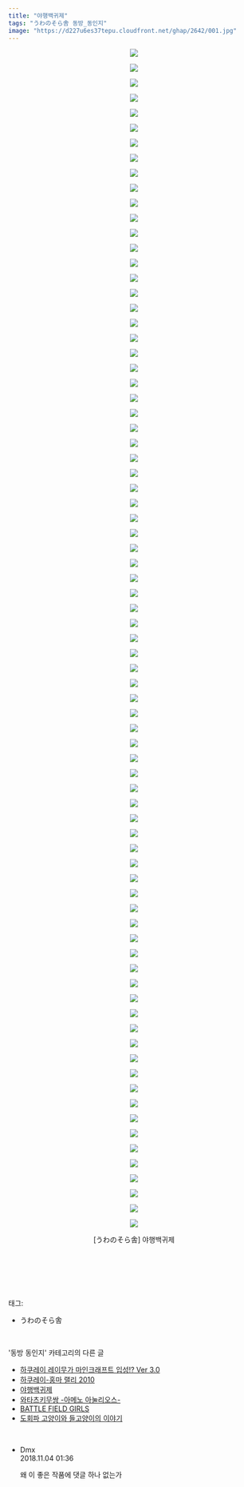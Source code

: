 ```yaml
---
title: "야행백귀제"
tags: "うわのそら舎 동방_동인지"
image: "https://d227u6es37tepu.cloudfront.net/ghap/2642/001.jpg"
---
```

<div class="article">
<p style="text-align: center; clear: none; float: none;"><img src="{{ site.imgserver6 }}/ghap/2642/001.jpg"/></p>
<p style="text-align: center; clear: none; float: none;"><img src="{{ site.imgserver6 }}/ghap/2642/002.jpg"/></p>
<p style="text-align: center; clear: none; float: none;"><img src="{{ site.imgserver6 }}/ghap/2642/003.jpg"/></p>
<p style="text-align: center; clear: none; float: none;"><img src="{{ site.imgserver6 }}/ghap/2642/004.jpg"/></p>
<p style="text-align: center; clear: none; float: none;"><img src="{{ site.imgserver6 }}/ghap/2642/005.jpg"/></p>
<p style="text-align: center; clear: none; float: none;"><img src="{{ site.imgserver6 }}/ghap/2642/006.jpg"/></p>
<p style="text-align: center; clear: none; float: none;"><img src="{{ site.imgserver6 }}/ghap/2642/007.jpg"/></p>
<p style="text-align: center; clear: none; float: none;"><img src="{{ site.imgserver6 }}/ghap/2642/008.jpg"/></p>
<p style="text-align: center; clear: none; float: none;"><img src="{{ site.imgserver6 }}/ghap/2642/009.jpg"/></p>
<p style="text-align: center; clear: none; float: none;"><img src="{{ site.imgserver6 }}/ghap/2642/010.jpg"/></p>
<p style="text-align: center; clear: none; float: none;"><img src="{{ site.imgserver6 }}/ghap/2642/011.jpg"/></p>
<p style="text-align: center; clear: none; float: none;"><img src="{{ site.imgserver6 }}/ghap/2642/012.jpg"/></p>
<p style="text-align: center; clear: none; float: none;"><img src="{{ site.imgserver6 }}/ghap/2642/013.jpg"/></p>
<p style="text-align: center; clear: none; float: none;"><img src="{{ site.imgserver6 }}/ghap/2642/014.jpg"/></p>
<p style="text-align: center; clear: none; float: none;"><img src="{{ site.imgserver6 }}/ghap/2642/015.jpg"/></p>
<p style="text-align: center; clear: none; float: none;"><img src="{{ site.imgserver6 }}/ghap/2642/016.jpg"/></p>
<p style="text-align: center; clear: none; float: none;"><img src="{{ site.imgserver6 }}/ghap/2642/017.jpg"/></p>
<p style="text-align: center; clear: none; float: none;"><img src="{{ site.imgserver6 }}/ghap/2642/018.jpg"/></p>
<p style="text-align: center; clear: none; float: none;"><img src="{{ site.imgserver6 }}/ghap/2642/019.jpg"/></p>
<p style="text-align: center; clear: none; float: none;"><img src="{{ site.imgserver6 }}/ghap/2642/020.jpg"/></p>
<p style="text-align: center; clear: none; float: none;"><img src="{{ site.imgserver6 }}/ghap/2642/021.jpg"/></p>
<p style="text-align: center; clear: none; float: none;"><img src="{{ site.imgserver6 }}/ghap/2642/022.jpg"/></p>
<p style="text-align: center; clear: none; float: none;"><img src="{{ site.imgserver6 }}/ghap/2642/023.jpg"/></p>
<p style="text-align: center; clear: none; float: none;"><img src="{{ site.imgserver6 }}/ghap/2642/024.jpg"/></p>
<p style="text-align: center; clear: none; float: none;"><img src="{{ site.imgserver6 }}/ghap/2642/025.jpg"/></p>
<p style="text-align: center; clear: none; float: none;"><img src="{{ site.imgserver6 }}/ghap/2642/026.jpg"/></p>
<p style="text-align: center; clear: none; float: none;"><img src="{{ site.imgserver6 }}/ghap/2642/027.jpg"/></p>
<p style="text-align: center; clear: none; float: none;"><img src="{{ site.imgserver6 }}/ghap/2642/028.jpg"/></p>
<p style="text-align: center; clear: none; float: none;"><img src="{{ site.imgserver6 }}/ghap/2642/029.jpg"/></p>
<p style="text-align: center; clear: none; float: none;"><img src="{{ site.imgserver6 }}/ghap/2642/030.jpg"/></p>
<p style="text-align: center; clear: none; float: none;"><img src="{{ site.imgserver6 }}/ghap/2642/031.jpg"/></p>
<p style="text-align: center; clear: none; float: none;"><img src="{{ site.imgserver6 }}/ghap/2642/032.jpg"/></p>
<p style="text-align: center; clear: none; float: none;"><img src="{{ site.imgserver6 }}/ghap/2642/033.jpg"/></p>
<p style="text-align: center; clear: none; float: none;"><img src="{{ site.imgserver6 }}/ghap/2642/034.jpg"/></p>
<p style="text-align: center; clear: none; float: none;"><img src="{{ site.imgserver6 }}/ghap/2642/035.jpg"/></p>
<p style="text-align: center; clear: none; float: none;"><img src="{{ site.imgserver6 }}/ghap/2642/036.jpg"/></p>
<p style="text-align: center; clear: none; float: none;"><img src="{{ site.imgserver6 }}/ghap/2642/037.jpg"/></p>
<p style="text-align: center; clear: none; float: none;"><img src="{{ site.imgserver6 }}/ghap/2642/038.jpg"/></p>
<p style="text-align: center; clear: none; float: none;"><img src="{{ site.imgserver6 }}/ghap/2642/039.jpg"/></p>
<p style="text-align: center; clear: none; float: none;"><img src="{{ site.imgserver6 }}/ghap/2642/040.jpg"/></p>
<p style="text-align: center; clear: none; float: none;"><img src="{{ site.imgserver6 }}/ghap/2642/041.jpg"/></p>
<p style="text-align: center; clear: none; float: none;"><img src="{{ site.imgserver6 }}/ghap/2642/042.jpg"/></p>
<p style="text-align: center; clear: none; float: none;"><img src="{{ site.imgserver6 }}/ghap/2642/043.jpg"/></p>
<p style="text-align: center; clear: none; float: none;"><img src="{{ site.imgserver6 }}/ghap/2642/044.jpg"/></p>
<p style="text-align: center; clear: none; float: none;"><img src="{{ site.imgserver6 }}/ghap/2642/045.jpg"/></p>
<p style="text-align: center; clear: none; float: none;"><img src="{{ site.imgserver6 }}/ghap/2642/046.jpg"/></p>
<p style="text-align: center; clear: none; float: none;"><img src="{{ site.imgserver6 }}/ghap/2642/047.jpg"/></p>
<p style="text-align: center; clear: none; float: none;"><img src="{{ site.imgserver6 }}/ghap/2642/048.jpg"/></p>
<p style="text-align: center; clear: none; float: none;"><img src="{{ site.imgserver6 }}/ghap/2642/049.jpg"/></p>
<p style="text-align: center; clear: none; float: none;"><img src="{{ site.imgserver6 }}/ghap/2642/050.jpg"/></p>
<p style="text-align: center; clear: none; float: none;"><img src="{{ site.imgserver6 }}/ghap/2642/051.jpg"/></p>
<p style="text-align: center; clear: none; float: none;"><img src="{{ site.imgserver6 }}/ghap/2642/052.jpg"/></p>
<p style="text-align: center; clear: none; float: none;"><img src="{{ site.imgserver6 }}/ghap/2642/053.jpg"/></p>
<p style="text-align: center; clear: none; float: none;"><img src="{{ site.imgserver6 }}/ghap/2642/054.jpg"/></p>
<p style="text-align: center; clear: none; float: none;"><img src="{{ site.imgserver6 }}/ghap/2642/055.jpg"/></p>
<p style="text-align: center; clear: none; float: none;"><img src="{{ site.imgserver6 }}/ghap/2642/056.jpg"/></p>
<p style="text-align: center; clear: none; float: none;"><img src="{{ site.imgserver6 }}/ghap/2642/057.jpg"/></p>
<p style="text-align: center; clear: none; float: none;"><img src="{{ site.imgserver6 }}/ghap/2642/058.jpg"/></p>
<p style="text-align: center; clear: none; float: none;"><img src="{{ site.imgserver6 }}/ghap/2642/059.jpg"/></p>
<p style="text-align: center; clear: none; float: none;"><img src="{{ site.imgserver6 }}/ghap/2642/060.jpg"/></p>
<p style="text-align: center; clear: none; float: none;"><img src="{{ site.imgserver6 }}/ghap/2642/061.jpg"/></p>
<p style="text-align: center; clear: none; float: none;"><img src="{{ site.imgserver6 }}/ghap/2642/062.jpg"/></p>
<p style="text-align: center; clear: none; float: none;"><img src="{{ site.imgserver6 }}/ghap/2642/063.jpg"/></p>
<p style="text-align: center; clear: none; float: none;"><img src="{{ site.imgserver6 }}/ghap/2642/064.jpg"/></p>
<p style="text-align: center; clear: none; float: none;"><img src="{{ site.imgserver6 }}/ghap/2642/065.jpg"/></p>
<p style="text-align: center; clear: none; float: none;"><img src="{{ site.imgserver6 }}/ghap/2642/066.jpg"/></p>
<p style="text-align: center; clear: none; float: none;"><img src="{{ site.imgserver6 }}/ghap/2642/067.jpg"/></p>
<p style="text-align: center; clear: none; float: none;"><img src="{{ site.imgserver6 }}/ghap/2642/068.jpg"/></p>
<p style="text-align: center; clear: none; float: none;"><img src="{{ site.imgserver6 }}/ghap/2642/069.jpg"/></p>
<p style="text-align: center; clear: none; float: none;"><img src="{{ site.imgserver6 }}/ghap/2642/070.jpg"/></p>
<p style="text-align: center; clear: none; float: none;"><img src="{{ site.imgserver6 }}/ghap/2642/071.jpg"/></p>
<p style="text-align: center; clear: none; float: none;"><img src="{{ site.imgserver6 }}/ghap/2642/072.jpg"/></p>
<p style="text-align: center; clear: none; float: none;"><img src="{{ site.imgserver6 }}/ghap/2642/073.jpg"/></p>
<p style="text-align: center; clear: none; float: none;"><img src="{{ site.imgserver6 }}/ghap/2642/074.jpg"/></p>
<p style="text-align: center; clear: none; float: none;"><img src="{{ site.imgserver6 }}/ghap/2642/075.jpg"/></p>
<p style="text-align: center; clear: none; float: none;"><img src="{{ site.imgserver6 }}/ghap/2642/076.jpg"/></p>
<p style="text-align: center; clear: none; float: none;"><img src="{{ site.imgserver6 }}/ghap/2642/077.jpg"/></p>
<p style="text-align: center; clear: none; float: none;"><img src="{{ site.imgserver6 }}/ghap/2642/078.jpg"/></p>
<p style="text-align: center; clear: none; float: none;"><img src="{{ site.imgserver6 }}/ghap/2642/079.jpg"/></p>
<p style="text-align: center; clear: none; float: none;">[うわのそら舎] 야행백귀제</p>
<p style="text-align: center; clear: none; float: none;"><br/></p>
<p><br/></p>
</div><br/>
<div class="tagTrail">
<p>태그: </p>
<ul>
<li>うわのそら舎</li>
</ul>
</div><br/>
<div class="another">
<p>'동방 동인지' 카테고리의 다른 글</p>
<ul>
<li><a href="/ghap_2645">하쿠레이 레이무가 마인크래프트 입성!? Ver 3.0</a></li>
<li><a href="/ghap_2643">하쿠레이-홍마 랠리 2010</a></li>
<li><a href="/ghap_2642">야행백귀제</a></li>
<li><a href="/ghap_2641">와타츠키무쌍 -아메노 아눌리오스-</a></li>
<li><a href="/ghap_2640">BATTLE FIELD GIRLS</a></li>
<li><a href="/ghap_2639">도회파 고양이와 들고양이의 이야기</a></li>
</ul>
</div><br/>
<div class="cb_module cb_fluid">
<div class="cb_wrt cb_profile">
<div class="comment">
<ul>
<li class="cb_thumb_off" id="comment15367172">
<div class="cb_comment_area">
<div class="cb_info_area">
<div class="cb_section">
<span class="cb_nick_name">Dmx</span>
</div>
<div class="cb_section">
<span class="cb_date">2018.11.04 01:36 </span>
</div>
</div>
<div class="cb_dsc_comment">
<p class="cb_dsc">
											왜 이 좋은 작품에 댓글 하나 없는가
										</p>
</div>
</div></li>
</ul>
</div>
</div><!-- commentList close -->
</div><br/>

